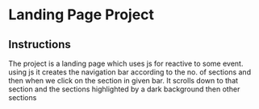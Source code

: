 # Landing Page Project

## Instructions

The project is a landing page which uses js for reactive to some event. using js it creates the navigation bar according to the no. of sections and then when we click on the section in given bar. It scrolls down to that section and the sections highlighted by a dark background then other sections
